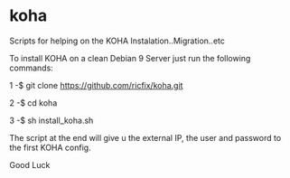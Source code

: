 # koha
Scripts for helping on the KOHA Instalation..Migration..etc

To install KOHA on a clean Debian 9 Server just run the following commands:

1 -$ git clone https://github.com/ricfix/koha.git

2 -$ cd koha

3 -$ sh install_koha.sh 

The script at the end will give u the external IP, the user and password to the first KOHA config.

Good Luck
